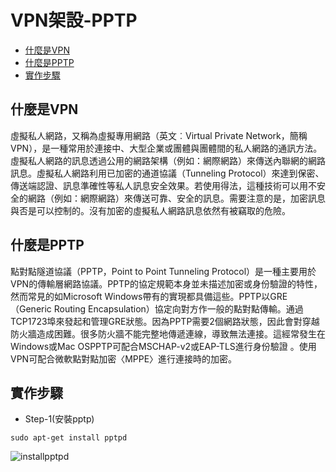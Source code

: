 # VPN架設-PPTP

<!-- vim-markdown-toc GFM -->
* [什麼是VPN](#什麼是vpn)
* [什麼是PPTP](#什麼是pptp)
* [實作步驟](#實作步驟)

<!-- vim-markdown-toc -->

## 什麼是VPN
虛擬私人網路，又稱為虛擬專用網路（英文︰Virtual Private Network，簡稱VPN），是一種常用於連接中、大型企業或團體與團體間的私人網路的通訊方法。虛擬私人網路的訊息透過公用的網路架構（例如：網際網路）來傳送內聯網的網路訊息。虛擬私人網路利用已加密的通道協議（Tunneling Protocol）來達到保密、傳送端認證、訊息準確性等私人訊息安全效果。若使用得法，這種技術可以用不安全的網路（例如：網際網路）來傳送可靠、安全的訊息。需要注意的是，加密訊息與否是可以控制的。沒有加密的虛擬私人網路訊息依然有被竊取的危險。

## 什麼是PPTP
點對點隧道協議（PPTP，Point to Point Tunneling Protocol）是一種主要用於VPN的傳輸層網路協議。PPTP的協定規範本身並未描述加密或身份驗證的特性，然而常見的如Microsoft Windows帶有的實現都具備這些。PPTP以GRE（Generic Routing Encapsulation）協定向對方作一般的點對點傳輸。通過TCP1723埠來發起和管理GRE狀態。因為PPTP需要2個網路狀態，因此會對穿越防火牆造成困難。很多防火牆不能完整地傳遞連線，導致無法連接。這經常發生在Windows或Mac OSPPTP可配合MSCHAP-v2或EAP-TLS進行身份驗證 。使用VPN可配合微軟點對點加密〈MPPE〉進行連接時的加密。

## 實作步驟
- Step-1(安裝pptp)

```
sudo apt-get install pptpd
```
![installpptpd](vpn/installpptpd.png)

